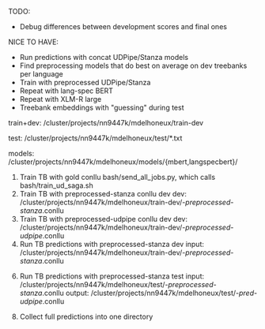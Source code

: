 TODO:
- Debug differences between development scores and final ones

NICE TO HAVE:
- Run predictions with concat UDPipe/Stanza models
- Find preprocessing models that do best on average on dev treebanks per language
- Train with preprocessed UDPipe/Stanza
- Repeat with lang-spec BERT
- Repeat with XLM-R large
- Treebank embeddings with "guessing" during test




train+dev: /cluster/projects/nn9447k/mdelhoneux/train-dev

test: /cluster/projects/nn9447k/mdelhoneux/test/*.txt

models: /cluster/projects/nn9447k/mdelhoneux/models/{mbert,langspecbert}/

1. Train TB with gold conllu
   bash/send_all_jobs.py, which calls bash/train_ud_saga.sh
2. Train TB with preprocessed-stanza conllu dev
	dev: /cluster/projects/nn9447k/mdelhoneux/train-dev/*-preprocessed-stanza*.conllu
3. Train TB with preprocessed-udpipe conllu dev
	dev: /cluster/projects/nn9447k/mdelhoneux/train-dev/*-preprocessed-udpipe*.conllu
4. Run TB predictions with preprocessed-stanza dev
	input: /cluster/projects/nn9447k/mdelhoneux/train-dev/*-preprocessed-stanza*.conllu
<!---
5. Run TB predictions with preprocessed-udpipe dev
	input: /cluster/projects/nn9447k/mdelhoneux/train-dev/*-preprocessed-udpipe*.conllu
--->    
6. Run TB predictions with preprocessed-stanza test
	input: /cluster/projects/nn9447k/mdelhoneux/test/*-preprocessed-stanza*.conllu
	output: /cluster/projects/nn9447k/mdelhoneux/test/*-pred-udpipe*.conllu
<!---
7. Run TB predictions with preprocessed-udpipe test
	input: /cluster/projects/nn9447k/mdelhoneux/test/*-preprocessed-udpipe*.conllu
	output: /cluster/projects/nn9447k/mdelhoneux/test/*-pred-udpipe*.conllu
-->
8. Collect full predictions into one directory

